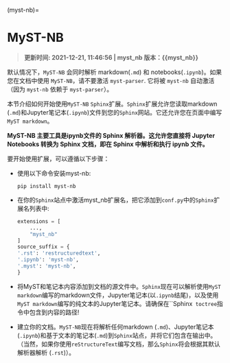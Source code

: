 (myst-nb)=

# MyST-NB

> **更新时间: 2021-12-21, 11:46:56  | myst_nb 版本：{{myst_nb}}**

默认情况下，`MyST-NB` 会同时解析 markdown(`.md`) 和 notebooks(`.ipynb`)。如果您在文档中使用 `MyST-NB`，请不要激活 `myst-parser`. 它将被 `myst-nb` 自动激活（因为 `myst-nb` 依赖于 `myst-parser`）。

本节介绍如何开始使用`MyST-NB` `Sphinx`扩展。`Sphinx`扩展允许您读取markdown (`.md`)和Jupyter笔记本(`.ipynb`)文件到您的`Sphinx`网站。它还允许您在页面中编写`MyST markdown`。

**MyST-NB 主要工具是ipynb文件的 Sphinx 解析器。这允许您直接将 Jupyter Notebooks 转换为 Sphinx 文档，即在 Sphinx 中解析和执行 ipynb 文件。**

要开始使用扩展，可以遵循以下步骤：

* 使用以下命令安装myst-nb:

    ```shell
    pip install myst-nb
    ```

* 在你的`Sphinx`站点中激活myst_nb扩展名，把它添加到`conf.py`中的`Sphinx`扩展名列表中:

    ```python
    extensions = [
        ...,
        "myst_nb"
    ]
    source_suffix = {
    '.rst': 'restructuredtext',
    '.ipynb': 'myst-nb',
    '.myst': 'myst-nb',
    }
    ```

* 将MyST和笔记本内容添加到文档的源文件中。`Sphinx`现在可以解析使用`MyST markdown`编写的markdown文件，Jupyter笔记本(以`.ipynb`结尾)，以及使用`MyST markdown`编写的纯文本的Jupyter笔记本。请确保在``Sphinx` toctree`指令中包含到内容的路径!

* 建立你的文档。`MyST-NB`现在将解析任何markdown (`.md`)、Jupyter笔记本(`.ipynb`)和基于文本的笔记本(``.md``)到`Sphinx`站点，并将它们包含在输出中。（当然，如果你使用`reStructureText`编写文档，那么`Sphinx`将会根据其默认解析器解析 (`.rst`)）。
